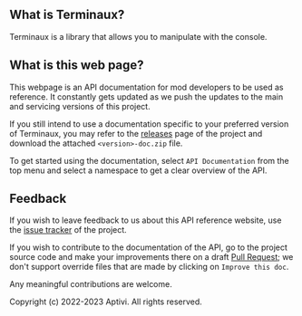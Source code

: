 ## What is Terminaux?

Terminaux is a library that allows you to manipulate with the console.

## What is this web page?
 
This webpage is an API documentation for mod developers to be used as reference. It constantly gets updated as we push the updates to the main and servicing versions of this project.

If you still intend to use a documentation specific to your preferred version of Terminaux, you may refer to the [releases](https://github.com/Aptivi/Terminaux/releases) page of the project and download the attached `<version>-doc.zip` file.

To get started using the documentation, select `API Documentation` from the top menu and select a namespace to get a clear overview of the API.

## Feedback

If you wish to leave feedback to us about this API reference website, use the [issue tracker](https://github.com/Aptivi/Terminaux/issues) of the project.

If you wish to contribute to the documentation of the API, go to the project source code and make your improvements there on a draft [Pull Request](https://github.com/Aptivi/Terminaux/pulls); we don't support override files that are made by clicking on `Improve this doc`.

Any meaningful contributions are welcome.

Copyright (c) 2022-2023 Aptivi. All rights reserved.
